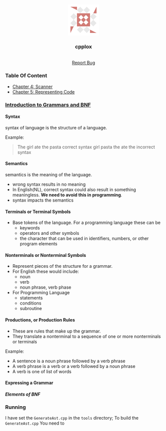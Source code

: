 <!-- PROJECT LOGO -->
<br />
<p style="text-align: center" align="center">
  <a href="https://github.com/kana800/sinlang">
  <img src=".images/sinlang.png" alt="logo"> 
  </a>

  <h3 align="center">cpplox</h3>
  <p align="center">
    <br />
    <a href="https://github.com/kana800/sinlang/issues">Report Bug</a>
  </p>
</p>


### Table Of Content

- [Chapter 4: Scanner](https://github.com/kana800/sinlang/tree/chp4)
- [Chapter 5: Representing Code](https://github.com/kana800/sinlang/tree/chp4)


### [Introduction to Grammars and BNF](https://www.youtube.com/watch?v=F25ez8s3AsQ)

#### Syntax

syntax of language is the structure of a language.

Example: 
>The girl ate the pasta
correct syntax
> girl pasta the ate the 
incorrect syntax

#### Semantics

semantics is the meaning of the language.

- wrong syntax results in no meaning
- In English(NL), correct syntax could also result in something meaningless. **We need to avoid this in programming**. 
- syntax impacts the semantics

#### Terminals or Terminal Symbols

- Base tokens of the language. For a programming language these can be
    - keywords
    - operators and other symbols
    - the character that can be used in identifiers, numbers, or other program elements

#### Nonterminals or Nonterminal Symbols

- Represent pieces of the structure for a grammar.
- For English these would include:
    - noun 
    - verb
    - noun phrase, verb phase
- For Programming Language
    - statements
    - conditions
    - subroutine

#### Productions, or Production Rules

- These are rules that make up the grammar. 
- They translate a nonterminal to a sequence of one or more nonterminals or terminals

Example:
- A sentence is a noun phrase followed by a verb phrase
- A verb phrase is a verb or a verb followed by a noun phrase
- A verb is one of list of words

#### Expressing a Grammar

##### Elements of BNF
 

### Running

I have set the `GenerateAst.cpp` in the `tools` directory; To build the `GenerateAst.cpp` You need to
